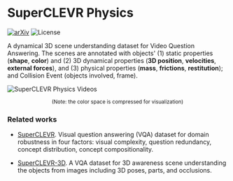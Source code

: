 # SuperCLEVR Physics

[![arXiv](https://img.shields.io/badge/arXiv-2406.00622-b31b1b.svg)](https://arxiv.org/abs/2406.00622) ![License](https://img.shields.io/github/license/XingruiWang/SuperCLEVR-Physics)


A dynamical 3D scene understanding dataset for Video Question Answering. The scenes are annotated with objects' (1) static properties (**shape**, **color**) and (2) 3D dynamical properties (**3D position**, **velocities**, **external forces**), and (3) physical properties (**mass**, **frictions**, **restitution**); and Collision Event (objects involved, frame). 


![SuperCLEVR Physics Videos](https://github.com/XingruiWang/SuperCLEVR-Physics/blob/master/imgs/merged_animated_grid.gif?raw=true)
<p align="center"><small>(Note: the color space is compressed for visualization)</small></p>

### Related works
- [SuperCLEVR](https://github.com/Lizw14/Super-CLEVR). Visual question answering (VQA) dataset for domain robustness in four factors: visual complexity, question redundancy, concept distribution, concept compositionality.

- [SuperCLEVR-3D](https://github.com/XingruiWang/superclevr-3D-question). A VQA dataset for 3D awareness scene understanding the objects from images including 3D poses, parts, and occlusions. 

<!--
## Video Question Answering

### 1. Factual questions

### 2. Predictive questions

### 3. Counterfactual questions
-->
